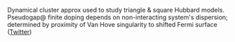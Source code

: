 
Dynamical cluster approx used to study triangle & square Hubbard models. Pseudogap@ finite doping depends on non-interacting system's dispersion; determined by proximity of Van Hove singularity to shifted Fermi surface ([Twitter](https://twitter.com/JoshuahHeath/status/1213125212281040898))
